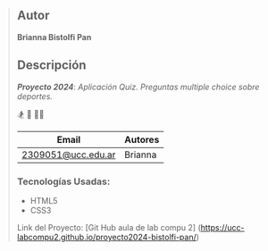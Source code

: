 > ## Autor
> **Brianna Bistolfi Pan**
>
>
> ## Descripción
>
> ***Proyecto 2024***: *Aplicación Quiz. Preguntas multiple choice sobre deportes.* 
>
>   🏂 🏈 🚵‍♂️
>
> | Email              | Autores |
> |--------------------|---------| 
> | 2309051@ucc.edu.ar | Brianna |
>
>  ### Tecnologías Usadas: 
>   - HTML5
>   - CSS3
>
>Link del Proyecto: [Git Hub aula de lab compu 2] (https://ucc-labcompu2.github.io/proyecto2024-bistolfi-pan/)

